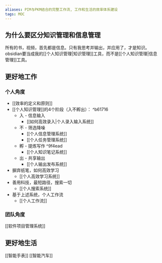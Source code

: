 ```yaml
---
aliases: PIM与PKM结合的完整工作流, 工作和生活的效率体系建设
tags: MOC 
---
```


## 为什么要区分知识管理和信息管理

所有的书，视频，首先都是信息。只有我思考并输出，并应用了，才是知识。obsidian要当成我的[[个人知识管理|知识管理]]工具，而不是[[个人知识管理|信息管理]]工具。

## 更好地工作

### 个人角度

- [[效率的定义和原则]]
- [[个人知识管理]]的4个阶段（入不孵出）： ^b61716
	- 入 - 信息输入
		- [[如何高效录入|个人录入输入系统]]
	- 不 - 筛选降噪
		- [[个人信息管理系统]]
		- [[个人任务管理系统]]
	- 孵 - 提炼写作 ^9f4ead
		- [[个人知识笔记系统]]
	- 出 - 共享输出
		- [[个人输出发布系统]]
- 摒弃纸笔，如何高效学习
	- [[个人高效学习系统]]
- 善用科技，最短路径，搜索一切
	- [[个人搜索系统]]
- 基于上述系统，个人工作流
	- [[个人工作流]]

### 团队角度

[[软件项目管理系统]]

## 更好地生活

[[智能手表]]
[[智能汽车]]
